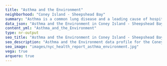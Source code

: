 ```yaml
---
title: "Asthma and the Environment"
neighborhood: "Coney Island - Sheepshead Bay"
summary: "Asthma is a common lung disease and a leading cause of hospitalizations for children under 15 years old. This report provides a summary of asthma indicators by neighborhood. It also describes housing and neighborhood characteristics that can make asthma worse."
data_json: "Asthma and the Environment in Coney Island - Sheepshead Bay"
content_yml: "Asthma_and_the_Environment"
type: nr-output
seo_title: "Asthma and the Environment in Coney Island - Sheepshead Bay"
seo_description: "Asthma and the Environment data profile for the Coney Island - Sheepshead Bay neighborhood of NYC."
seo_image: "images/nyc_health_report_asthma_environment.jpg"
vega: true
arquero: true
---
```


